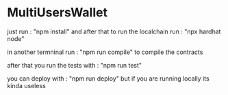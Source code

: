 # MultiUsersWallet

just run : "npm install" and after that to run the localchain run : "npx hardhat node"

in another termninal run : "npm run compile" to compile the contracts

after that you run the tests with : "npm run test"

you can deploy with : "npm run deploy" but if you are running locally its kinda useless
